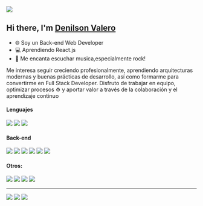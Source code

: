 <img src="https://i.pinimg.com/1200x/c1/23/60/c12360b87fe3c3131bfc43a45c7ee851.jpg"/>


<h2 align="left">Hi there, I'm <a href="todoroviczoran.com" target="_blank" rel="noopener noreferrer">Denilson Valero</a>
 <a href="linkedin.com/in/denilson-valero-46629a2b9"></a></h2>

- 🌐 Soy un Back-end Web Developer
- 💻 Aprendiendo React.js
- 🎸 Me encanta escuchar musica,especialmente rock!

  
Me interesa seguir creciendo profesionalmente, aprendiendo arquitecturas modernas y buenas prácticas de desarrollo, así como formarme para convertirme en Full Stack Developer. Disfruto de trabajar en equipo, optimizar procesos ⚙️ y aportar valor a través de la colaboración y el aprendizaje continuo


#### Lenguajes
<span>
 <img src="https://img.shields.io/badge/HTML5-E34F26?style=for-the-badge&logo=html5&logoColor=white" /> 
 <img src="https://img.shields.io/badge/CSS3-1572B6?style=for-the-badge&logo=css3&logoColor=white" /> 
 <img src="https://img.shields.io/badge/JavaScript-323330?style=for-the-badge&logo=javascript&logoColor=F7DF1E" />

</span>
<br>

#### Back-end
<span>
 <img src="https://img.shields.io/badge/node.js-6DA55F?style=for-the-badge&logo=node.js&logoColor=white" /> 
 <img src="https://img.shields.io/badge/express.js-%23404d59.svg?style=for-the-badge&logo=express&logoColor=%2361DAFB" /> 
  <img src="https://img.shields.io/badge/MongoDB-%234ea94b.svg?style=for-the-badge&logo=mongodb&logoColor=white" /> 
   <img src="https://img.shields.io/badge/Socket.io-black?style=for-the-badge&logo=socket.io&badgeColor=010101" /> 
 <img src="https://img.shields.io/badge/docker-%230db7ed.svg?style=for-the-badge&logo=docker&logoColor=white" /> 
  <img src="https://img.shields.io/badge/MySQL-005C84?style=for-the-badge&logo=mysql&logoColor=white"/>
</span>
<br>

#### Otros:
<span>
  <img src="https://img.shields.io/badge/git-%23F05033.svg?style=for-the-badge&logo=git&logoColor=white" /> 
 <img src="https://img.shields.io/badge/NPM-%23CB3837.svg?style=for-the-badge&logo=npm&logoColor=white" /> 
  <img src="https://img.shields.io/badge/Postman-%23FF6C37.svg?style=for-the-badge&logo=postman&logoColor=white"/>
  <img src="https://img.shields.io/badge/Visual%20Studio%20Code-0078d7.svg?style=for-the-badge&logo=visual-studio-code&logoColor=white"/>
</span>
<br/>



-----
[<img src="https://img.shields.io/badge/-GitHub-181717?style=flat-square&logo=github" />](https://github.com/DenilsonValero)
[<img src="https://img.shields.io/badge/Linkedin-0077b5?style=flat&logo=linkedin"/>](linkedin.com/in/denilson-valero-46629a2b9)
[<img src="https://img.shields.io/badge/-avsingh@umass.edu-D14836?style=flat&logo=Gmail&logoColor=white"/>](denilsonvalero@gmail.com)

